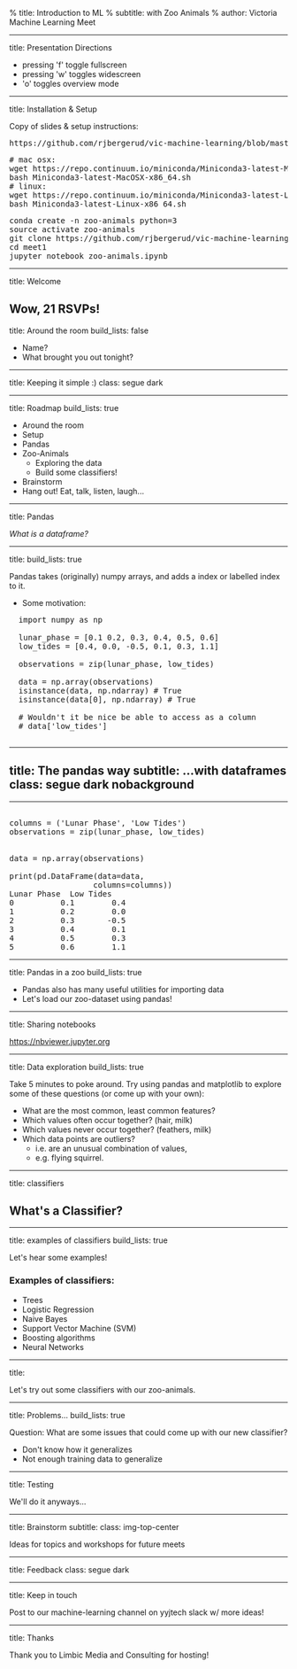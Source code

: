 % title: Introduction to ML
% subtitle: with Zoo Animals
% author: Victoria Machine Learning Meet

---
title: Presentation Directions

- pressing 'f' toggle fullscreen
- pressing 'w' toggles widescreen
- 'o' toggles overview mode

---
title: Installation & Setup

Copy of slides & setup instructions:
<pre>
https://github.com/rjbergerud/vic-machine-learning/blob/master/meet1/presentation/slides.md
</pre>

<pre>
# mac osx:
wget https://repo.continuum.io/miniconda/Miniconda3-latest-MacOSX-x86_64.sh
bash Miniconda3-latest-MacOSX-x86_64.sh
# linux:
wget https://repo.continuum.io/miniconda/Miniconda3-latest-Linux-x86_64.sh
bash Miniconda3-latest-Linux-x86_64.sh
</pre>

<pre>
conda create -n zoo-animals python=3
source activate zoo-animals
git clone https://github.com/rjbergerud/vic-machine-learning.git
cd meet1
jupyter notebook zoo-animals.ipynb
</pre>

---
title: Welcome

Wow, 21 RSVPs!
---
title: Around the room
build_lists: false

- Name?
- What brought you out tonight?

<!-- Slides for Zoo animals tutorial -->
---
title: Keeping it simple :)
class: segue dark

---
title: Roadmap
build_lists: true

- Around the room
- Setup
- Pandas
- Zoo-Animals
  - Exploring the data
  - Build some classifiers!
- Brainstorm
- Hang out!  Eat, talk, listen, laugh...


---
title: Pandas

*What is a dataframe?*

---
title:
build_lists: true

Pandas takes (originally) numpy arrays, and adds a index or labelled index to it.

- Some motivation:

<pre class="prettyprint" data-lang="python">
  import numpy as np

  lunar_phase = [0.1 0.2, 0.3, 0.4, 0.5, 0.6]
  low_tides = [0.4, 0.0, -0.5, 0.1, 0.3, 1.1]

  observations = zip(lunar_phase, low_tides)

  data = np.array(observations)
  isinstance(data, np.ndarray) # True
  isinstance(data[0], np.ndarray) # True

  # Wouldn't it be nice be able to access as a column
  # data['low_tides']

</pre>

---
title: The pandas way
subtitle: ...with dataframes
class: segue dark nobackground
 ---
<!-- Live code this -->
---

<pre class="prettyprint" data-lang=python>

columns = ('Lunar Phase', 'Low Tides')
observations = zip(lunar_phase, low_tides)


data = np.array(observations)

print(pd.DataFrame(data=data,
                  columns=columns))
Lunar Phase  Low Tides
0          0.1        0.4
1          0.2        0.0
2          0.3       -0.5
3          0.4        0.1
4          0.5        0.3
5          0.6        1.1
</pre>

---
title: Pandas in a zoo
build_lists: true
- Pandas also has many useful utilities for importing  data
- Let's load our zoo-dataset using pandas!

---
title: Sharing notebooks

https://nbviewer.jupyter.org

---
title: Data exploration
build_lists: true

Take 5 minutes to poke around. Try using pandas and matplotlib to explore some of these questions (or come up with your own):

- What are the most common, least common features?
- Which values often occur together? (hair, milk)
- Which values never occur together? (feathers, milk)
- Which data points are outliers?  
  - i.e. are an unusual combination of values,
  - e.g. flying squirrel.

---
title: classifiers

## What's a Classifier?

---
title: examples of classifiers
build_lists: true

Let's hear some examples!
### Examples of classifiers:
- Trees
- Logistic Regression
- Naive Bayes
- Support Vector Machine (SVM)
- Boosting algorithms
- Neural Networks

---
title:

Let's try out some classifiers with our zoo-animals.

---
title: Problems...
build_lists: true

Question: What are some issues that could come up with our new classifier?
- Don't know how it generalizes
- Not enough training data to generalize

---
title: Testing

We'll do it anyways...

<!--  Have extra "stretch" slides in case this goes quickly -->
---
title: Brainstorm
subtitle:
class: img-top-center

Ideas for topics and workshops for future meets

---
title: Feedback
class: segue dark


---
title: Keep in touch

Post to our machine-learning channel on yyjtech slack w/ more ideas!

---
title: Thanks

Thank you to Limbic Media and Consulting for hosting!
